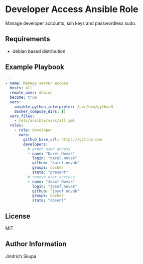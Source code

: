 Developer Access Ansible Role
=========

Manage developer accounts, ssh keys and passwordless sudo.

Requirements
------------

* debian based distribution

Example Playbook
----------------

```yaml
---
- name: Manage server access
  hosts: all
  remote_user: debian
  become: true
  vars:
    ansible_python_interpreter: /usr/bin/python3
    docker_compose_dirs: []
  vars_files:
    - /etc/ansible/vars/all.yml
  roles:
    - role: developer
      vars:
        github_base_url: https://gitlab.com
        developers:
          # grant user access
          - name: "Karel Novak"
            login: "karel.novak"
            github: "karel.novak"
            groups: docker
            state: "present"
          # remove user acccess 
          - name: "Josef Novak"
            login: "josef.novak"
            github: "josef.novak"
            groups: docker
            state: "absent"
```

License
-------

MIT

Author Information
------------------

Jindrich Skupa
